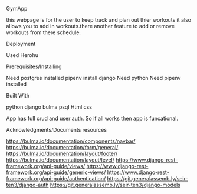 GymApp

this webpage is for the user to keep track and plan out thier workouts it also allows you to add in workouts.there another feature to add or remove workouts from there schedule.

Deployment

Used Herohu 

Prerequisites/Installing

Need postgres installed
pipenv install django
Need python
Need pipenv installed

Built With

python
django
bulma
psql
Html
css

App has full crud and user auth. So if all works then app is funcational.

Acknowledgments/Documents resources

https://bulma.io/documentation/components/navbar/ https://bulma.io/documentation/form/general/ https://bulma.io/documentation/layout/footer/ https://bulma.io/documentation/layout/level/
https://www.django-rest-framework.org/api-guide/views/ 
https://www.django-rest-framework.org/api-guide/generic-views/ 
https://www.django-rest-framework.org/api-guide/authentication/ https://git.generalassemb.ly/seir-ten3/django-auth
 https://git.generalassemb.ly/seir-ten3/django-models
